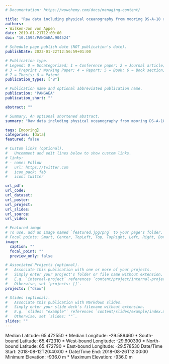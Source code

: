 ```yaml
---
# Documentation: https://wowchemy.com/docs/managing-content/

title: "Raw data including physical oceanography from mooring DS-A-18 recovered during Maria S. Merian cruise MSM76, 8-26 Aug 2018"
authors: 
- Wilken-Jon von Appen
date: 2019-01-21T12:00:00
doi: "10.1594/PANGAEA.904524"

# Schedule page publish date (NOT publication's date).
publishDate: 2023-01-22T12:56:59+01:00

# Publication type.
# Legend: 0 = Uncategorized; 1 = Conference paper; 2 = Journal article;
# 3 = Preprint / Working Paper; 4 = Report; 5 = Book; 6 = Book section;
# 7 = Thesis; 8 = Patent
publication_types: ["8"]

# Publication name and optional abbreviated publication name.
publication: "PANGAEA"
publication_short: ""

abstract: ""

# Summary. An optional shortened abstract.
summary: "Raw data including physical oceanography from mooring DS-A-18, Aug 8-26 2018 with CTD and ADCP."

tags: [mooring]
categories: [data]
featured: false

# Custom links (optional).
#   Uncomment and edit lines below to show custom links.
# links:
# - name: Follow
#   url: https://twitter.com
#   icon_pack: fab
#   icon: twitter

url_pdf:
url_code:
url_dataset: 
url_poster:
url_project:
url_slides:
url_source:
url_video:

# Featured image
# To use, add an image named `featured.jpg/png` to your page's folder. 
# Focal points: Smart, Center, TopLeft, Top, TopRight, Left, Right, BottomLeft, Bottom, BottomRight.
image:
  caption: ""
  focal_point: ""
  preview_only: false

# Associated Projects (optional).
#   Associate this publication with one or more of your projects.
#   Simply enter your project's folder or file name without extension.
#   E.g. `internal-project` references `content/project/internal-project/index.md`.
#   Otherwise, set `projects: []`.
projects: ["dsow"]

# Slides (optional).
#   Associate this publication with Markdown slides.
#   Simply enter your slide deck's filename without extension.
#   E.g. `slides: "example"` references `content/slides/example/index.md`.
#   Otherwise, set `slides: ""`.
slides: ""
---
```

Median Latitude: 65.472550 * Median Longitude: -29.589460 * South-bound Latitude: 65.472310 * West-bound Longitude: -29.600390 * North-bound Latitude: 65.472790 * East-bound Longitude: -29.578530
Date/Time Start: 2018-08-12T20:40:00 * Date/Time End: 2018-08-26T12:00:00
Minimum Elevation: -936.0 m * Maximum Elevation: -936.0 m
